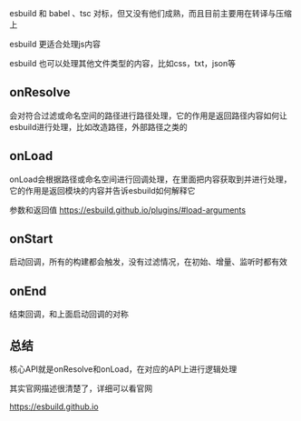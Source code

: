 
esbuild 和 babel 、tsc 对标，但又没有他们成熟，而且目前主要用在转译与压缩上

esbuild 更适合处理js内容

esbuild 也可以处理其他文件类型的内容，比如css，txt，json等

## onResolve

会对符合过滤或命名空间的路径进行路径处理，它的作用是返回路径内容如何让esbuild进行处理，比如改造路径，外部路径之类的

## onLoad

onLoad会根据路径或命名空间进行回调处理，在里面把内容获取到并进行处理，它的作用是返回模块的内容并告诉esbuild如何解释它

参数和返回值
https://esbuild.github.io/plugins/#load-arguments


## onStart

启动回调，所有的构建都会触发，没有过滤情况，在初始、增量、监听时都有效

## onEnd

结束回调，和上面启动回调的对称

## 总结

核心API就是onResolve和onLoad，在对应的API上进行逻辑处理

其实官网描述很清楚了，详细可以看官网

https://esbuild.github.io
